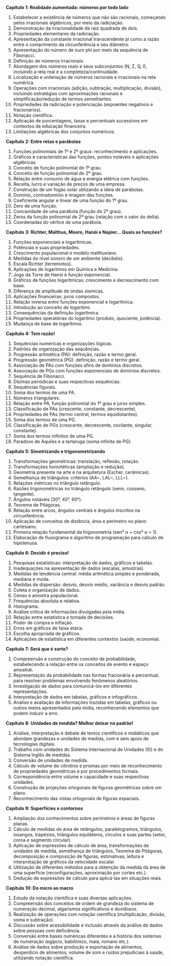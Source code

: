 **Capítulo 1: Realidade aumentada: números por todo lado**
1. Estabelecer a existência de números que não são racionais, começando pelos irracionais algébricos, por meio da radiciação.
2. Demonstração da irracionalidade de raiz quadrada de dois.
3. Propriedades elementares da radiciação.
4. Apresentação da constante irracional transcendente pi como a razão entre o comprimento da circunferência e seu diâmetro.
5. Apresentação do número de ouro phi por meio da sequência de Fibonacci.
6. Definição de números irracionais.
7. Abordagem dos números reais e seus subconjuntos (N, Z, Q, I), incluindo a reta real e a completeza/continuidade.
8. Localização e ordenação de números racionais e irracionais na reta numérica.
9. Operações com irracionais (adição, subtração, multiplicação, divisão), incluindo estratégias com aproximações racionais e simplificação/redução de termos semelhantes.
10. Propriedades da radiciação e potenciação (expoentes negativos e fracionários).
11. Notação científica.
12. Aplicação de porcentagens, taxas e percentuais sucessivos em contextos de educação financeira.
13. Limitações algébricas dos conjuntos numéricos.

**Capítulo 2: Entre retas e parábolas**
1. Funções polinomiais de 1º e 2º graus: reconhecimento e aplicações.
2. Gráficos e características das funções, pontos notáveis e aplicações algébricas.
3. Conceito de função polinomial do 1º grau.
4. Conceito de função polinomial do 2º grau.
5. Relação entre consumo de água e energia elétrica com funções.
6. Receita, lucro e variação de preços de uma empresa.
7. Construção de um fogão solar utilizando a ideia de parábolas.
8. Domínio, contradomínio e imagem das funções.
9. Coeficiente angular e linear de uma função do 1º grau.
10. Zero de uma função.
11. Concavidade de uma parábola (função do 2º grau).
12. Zeros da função polinomial de 2º grau (relação com o valor do delta).
13. Coordenadas do vértice de uma parábola.

**Capítulo 3: Richter, Malthus, Moore, Hanói e Napier... Quais as funções?**
1. Funções exponenciais e logarítmicas.
2. Potências e suas propriedades.
3. Crescimento populacional e modelo malthusiano.
4. Medidas do nível sonoro de um ambiente (decibéis).
5. Escala Richter (terremotos).
6. Aplicações de logaritmos em Química e Medicina.
7. Jogo da Torre de Hanói e função exponencial.
8. Gráficos de funções logarítmicas: crescimento e decrescimento com base.
9. Diferença de amplitude de ondas sísmicas.
10. Aplicações financeiras: juros compostos.
11. Relação inversa entre funções exponencial e logarítmica.
12. Introdução ao conceito de logaritmo.
13. Consequências da definição logarítmica.
14. Propriedades operatórias do logaritmo (produto, quociente, potência).
15. Mudança de base de logaritmos.

**Capítulo 4: Tem razão!**
1. Sequências numéricas e organizações lógicas.
2. Padrões de organização das sequências.
3. Progressão aritmética (PA): definição, razão e termo geral.
4. Progressão geométrica (PG): definição, razão e termo geral.
5. Associação de PAs com funções afins de domínios discretos.
6. Associação de PGs com funções exponenciais de domínios discretos.
7. Sequência de Fibonacci.
8. Dízimas periódicas e suas respectivas sequências.
9. Sequências figurais.
10. Soma dos termos de uma PA.
11. Números triangulares.
12. Relação entre PA, função polinomial do 1º grau e juros simples.
13. Classificação de PAs (crescente, constante, decrescente).
14. Propriedades de PAs (termo central, termos equidistantes).
15. Soma dos termos de uma PG.
16. Classificação de PGs (crescente, decrescente, oscilante, singular, constante).
17. Soma dos termos infinitos de uma PG.
18. Paradoxo de Aquiles e a tartaruga (soma infinita de PG).

**Capítulo 5: Simetrizando e trigonometrizando**
1. Transformações geométricas: translação, reflexão, rotação.
2. Transformações homotéticas (ampliação e redução).
3. Geometria presente na arte e na arquitetura (Escher, cerâmicas).
4. Semelhança de triângulos: critérios (AA~, LAL~, LLL~).
5. Relações métricas no triângulo retângulo.
6. Razões trigonométricas no triângulo retângulo (seno, cosseno, tangente).
7. Ângulos notáveis (30°, 45°, 60°).
8. Teorema de Pitágoras.
9. Relação entre arcos, ângulos centrais e ângulos inscritos na circunferência.
10. Aplicação de conceitos de distância, área e perímetro no plano cartesiano.
11. Primeira relação fundamental da trigonometria (sen² α + cos² α = 1).
12. Elaboração de fluxograma e algoritmo de programação para cálculo de hipotenusa.

**Capítulo 6: Decidir é preciso!**
1. Pesquisas estatísticas: interpretação de dados, gráficos e tabelas.
2. Inadequações na apresentação de dados (escalas, amostras).
3. Medidas de tendência central: média aritmética simples e ponderada, mediana e moda.
4. Medidas de dispersão: desvio, desvio médio, variância e desvio padrão.
5. Coleta e organização de dados.
6. Censo e amostra populacional.
7. Frequências absoluta e relativa.
8. Histograma.
9. Análise crítica de informações divulgadas pela mídia.
10. Relação entre estatística e tomada de decisões.
11. Poder de compra e inflação.
12. Erros em gráficos de faixa etária.
13. Escolha apropriada de gráficos.
14. Aplicações de estatística em diferentes contextos (saúde, economia).

**Capítulo 7: Será que é sorte?**
1.  Compreensão e construção do conceito de probabilidade, estabelecendo a relação entre os conceitos de evento e espaço amostral.
2.  Representação da probabilidade nas formas fracionária e percentual, para resolver problemas envolvendo fenômenos aleatórios.
3.  Investigação de dados para comunicá-los em diferentes representações.
4.  Interpretação de dados em tabelas, gráficos e infográficos.
5.  Análise e avaliação de informações trazidas em tabelas, gráficos ou outros meios apresentados pela mídia, reconhecendo elementos que podem induzir a erro.

**Capítulo 8: Unidades de medida? Melhor deixar no padrão!**
1.  Análise, interpretação e debate de textos científicos e midiáticos que abordam grandezas e unidades de medida, com e sem apoio de tecnologias digitais.
2.  Trabalho com unidades do Sistema Internacional de Unidades (SI) e do Sistema Inglês de medidas.
3.  Conversão de unidades de medida.
4.  Cálculo de volume de cilindros e prismas por meio de reconhecimento de propriedades geométricas e por procedimentos formais.
5.  Correspondência entre volume e capacidade e suas respectivas unidades.
6.  Construção de projeções ortogonais de figuras geométricas sobre um plano.
7.  Reconhecimento das vistas ortogonais de figuras espaciais.

**Capítulo 9: Superfícies e contornos**
1.  Ampliação dos conhecimentos sobre perímetros e áreas de figuras planas.
2.  Cálculo de medidas de área de retângulos, paralelogramos, triângulos, losangos, trapézios, triângulos equiláteros, círculos e suas partes (setor, coroa e segmento circular).
3.  Aplicação de expressões de cálculo de área, transformações de unidades de medida, semelhança de triângulos, Teorema de Pitágoras, decomposição e composição de figuras, estimativas, leitura e interpretação de gráficos da velocidade escalar.
4.  Utilização de diferentes métodos para a obtenção da medida da área de uma superfície (reconfigurações, aproximação por cortes etc.).
5.  Dedução de expressões de cálculo para aplicá-las em situações reais.

**Capítulo 10: Do micro ao macro**
1.  Estudo da notação científica e suas diversas aplicações.
2.  Compreensão dos conceitos de ordem de grandeza do sistema de numeração decimal, algarismos significativos e duvidosos.
3.  Realização de operações com notação científica (multiplicação, divisão, soma e subtração).
4.  Discussão sobre acessibilidade e inclusão através da análise de dados sobre pessoas com deficiência.
5.  Conversão entre bases numéricas diferentes e a história dos sistemas de numeração (egípcio, babilônico, maia, romano etc.).
6.  Análise de dados sobre produção e exportação de alimentos, desperdício de alimentos, volume de som e ruídos prejudiciais à saúde, utilizando notação científica.